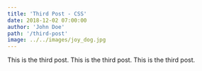 ```yaml
---
title: 'Third Post - CSS'
date: 2018-12-02 07:00:00
author: 'John Doe'
path: '/third-post'
image: ../../images/joy_dog.jpg
---
```


This is the third post. This is the third post. This is the third post.
